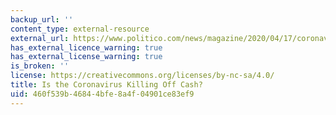 ```yaml
---
backup_url: ''
content_type: external-resource
external_url: https://www.politico.com/news/magazine/2020/04/17/coronavirus-cash-economy-cashless-paper-money-business-190405?cid=apn
has_external_licence_warning: true
has_external_license_warning: true
is_broken: ''
license: https://creativecommons.org/licenses/by-nc-sa/4.0/
title: Is the Coronavirus Killing Off Cash?
uid: 460f539b-4684-4bfe-8a4f-04901ce83ef9
---
```

